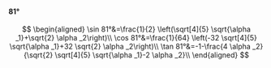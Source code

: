 #### 81°

$$
\begin{aligned}
\sin 81°&=\frac{1}{2} \left(\sqrt[4]{5} \sqrt{\alpha _1}+\sqrt{2} \alpha _2\right)\\
\cos 81°&=\frac{1}{64} \left(-32 \sqrt[4]{5} \sqrt{\alpha _1}+32 \sqrt{2} \alpha _2\right)\\
\tan 81°&=-1-\frac{4 \alpha _2}{\sqrt{2} \sqrt[4]{5} \sqrt{\alpha _1}-2 \alpha _2}\\
\end{aligned}
$$

